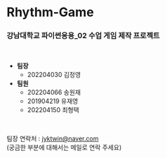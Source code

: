 # Rhythm-Game
### 강남대학교 파이썬응용_02 수업 게임 제작 프로젝트
<br>

- **팀장**
  - 202204030 김정영
- **팀원**
  - 202204066 송원재
  - 201904219 유재영
  - 202204150 최형택
<br>

팀장 연락처 :  jyktwin@naver.com<br>
(궁금한 부분에 대해서는 메일로 연락 주세요)

